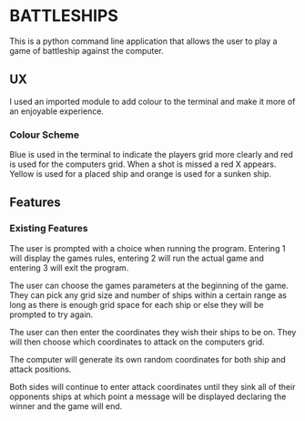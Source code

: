 # BATTLESHIPS

This is a python command line application that allows the user to play a game of battleship against the computer.

## UX

I used an imported module to add colour to the terminal and make it more of an enjoyable experience.

### Colour Scheme

Blue is used in the terminal to indicate the players grid more clearly and red is used for the computers grid.
When a shot is missed a red X appears. 
Yellow is used for a placed ship and orange is used for a sunken ship.

## Features

### Existing Features

The user is prompted with a choice when running the program. Entering 1 will display the games rules, entering 2 will run the actual game and entering 3 will exit the program.

The user can choose the games parameters at the beginning of the game. They can pick any grid size and number of ships within a certain range as long as there is enough grid space for each ship or else they will be prompted to try again.

The user can then enter the coordinates they wish their ships to be on.
They will then choose which coordinates to attack on the computers grid.

The computer will generate its own random coordinates for both ship and attack positions.

Both sides will continue to enter attack coordinates until they sink all of their opponents ships at which point a message will be displayed declaring the winner and the game will end.